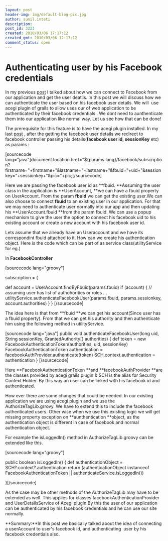 ```yaml
---
layout: post
header-img: img/default-blog-pic.jpg
author: sunil.inteti
description: 
post_id: 3223
created: 2010/03/06 17:17:12
created_gmt: 2010/03/06 12:17:12
comment_status: open
---
```


# Authenticating user by his Facebook credentials

In my previous [post][1] I talked about how we can connect to Facebook from our application and get the user deatils. In this post we will discuss how we can authenticate the user based on his facebook user details. We will  use  acegi plugin of grails to allow uses our of web application to be authenticated by their facebook credentials . We dont need to aunthenticate them into our application like normal way. Let us see how that can be done!

The prerequisite for this feature is to have the acegi plugin installed. In my last [post][1] , after the getting the facebook user details we redirect to facebook controller passing his details(**facebook user id, sessionKey** etc) as params :

[sourcecode lang="java"]document.location.href="${params.lang}/facebook/subscription?firstname="+firstname+"&lastname="+lastname+"&fbuid="+uid+"&sessionkey="+sessionkey+"&pic="+pic;[/sourcecode]

Here we are passing the facebook user id as **fbuid. **Assuming the user class in the application is **UserAccount, **we can have a fbuid property on UserAccount. From the param **fbuid** we can get the existing user.We can also choose to connect **fbuid** to an existing user in our application. For that we may need to authenticate user normally into our app and then updating his **UserAccount.fbuid **from the param fbuid. We can use a popup mechanism to give the user the option to connect his facebook uid to his existing account or create a new account with his facebook user id.

Lets assume that we already have an Useraccount and we have its correspondint fbuid attached to it. How can we create his authentication object. Here is the code which can be part of as service class(utilityService for eg.)

In **FacebookController**

[sourcecode lang="groovy"]

subscription = {

def account = UserAccount.findByFbuid(params.fbuid) if (account) { // assuming user has list of authohorities or roles ... utilityService.authenticateFacebookUser(params.fbuid, params.sessionkey, account.authorities) } } [/sourcecode]

The idea here is that from **fbuid **we can get his account(Since user has a fbuid property). From that we can get his authority and then authenticate him using the following method in utilityService.

[sourcecode lang="java"] public void authenticateFacebookUser(long uid, String sessionKey, GrantedAuthority[] authorities) { def token = new FacebookAuthenticationToken(authorities, uid, sessionKey) FacebookAuthenticationToken authentication = facebookAuthProvider.authenticate(token) SCH.context.authentication = authentication } [/sourcecode]

Here **FacebookAuthenticationToken **and **facebookAuthProvider **are the classes provided by acegi grails plugin & SCH is the alias for Security Context Holder. By this way an user can be linked with his facebook id and authenticated.

How ever there are some changes that could be needed. In our existing application we are using acegi plugin and we use the AuthorizeTagLib.grrovy. We have to extend this to include the facebook authenticated users. Other wise when we use this existing logic we will get missing property exception on **aunthentication **object, as the authentication object is different in case of facebook and normal authentication object.

For example the isLoggedIn() method in AuthorizeTagLib.groovy can be extended like this.

[sourcecode lang="groovy"]

public boolean isLoggedIn() { def authenticationObject = SCH?.context?.authentication return (authenticationObject instanceof FacebookAuthenticationToken || authenticateService.isLoggedIn())

}[/sourcecode]

As the case may be other methods of the AuthorizeTagLib may have to be extended as well. This applies for classes facebookAuthenticationProvider and UserDetailsService of Acegi plugin.By this the user of our application can be authenticated by his facebook credentials and he can use our site normally.

**Summary:**In this post we basically talked about the idea of connecting a userAccount to user's facebook id, and authenticating  user by his facebook credentials also.

   [1]: http://xebee.xebia.in/2010/03/06/connect-to-facebook-in-grails-app/